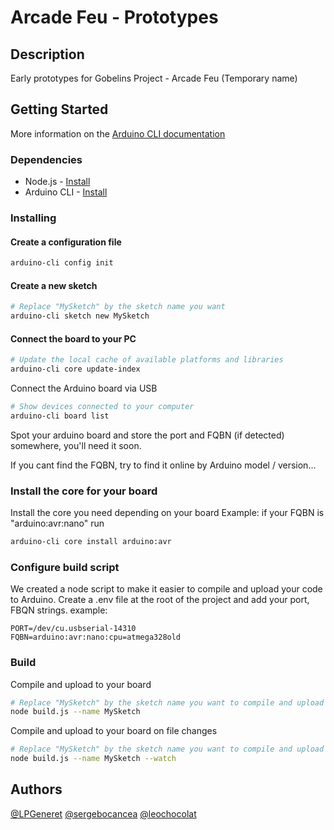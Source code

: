 # Arcade Feu - Prototypes

## Description

Early prototypes for Gobelins Project - Arcade Feu (Temporary name)

## Getting Started

More information on the [Arduino CLI documentation](https://arduino.github.io/arduino-cli/0.20/getting-started/)

### Dependencies

- Node.js - [Install](https://nodejs.org/en/download/)
- Arduino CLI - [Install](https://arduino.github.io/arduino-cli/0.20/installation/)

### Installing

#### Create a configuration file

```bash
arduino-cli config init
```

#### Create a new sketch

```bash
# Replace "MySketch" by the sketch name you want
arduino-cli sketch new MySketch
```

#### Connect the board to your PC

```bash
# Update the local cache of available platforms and libraries
arduino-cli core update-index
```

Connect the Arduino board via USB

```bash
# Show devices connected to your computer
arduino-cli board list
```

Spot your arduino board and store the port and FQBN (if detected) somewhere, you'll need it soon.

If you cant find the FQBN, try to find it online by Arduino model / version...

### Install the core for your board

Install the core you need depending on your board
Example: if your FQBN is "arduino:avr:nano" run

```bash
arduino-cli core install arduino:avr
```

### Configure build script

We created a node script to make it easier to compile and upload your code to Arduino.
Create a .env file at the root of the project and add your port, FBQN strings. example:

```env
PORT=/dev/cu.usbserial-14310
FQBN=arduino:avr:nano:cpu=atmega328old
```

### Build

Compile and upload to your board

```bash
# Replace "MySketch" by the sketch name you want to compile and upload
node build.js --name MySketch
```

Compile and upload to your board on file changes

```bash
# Replace "MySketch" by the sketch name you want to compile and upload
node build.js --name MySketch --watch
```

## Authors

[@LPGeneret](https://twitter.com/LPGeneret)
[@sergebocancea](https://twitter.com/sergebocancea)
[@leochocolat](https://twitter.com/leochocolat)
